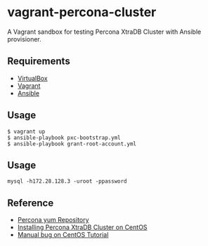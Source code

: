 vagrant-percona-cluster
=======================

A Vagrant sandbox for testing Percona XtraDB Cluster with Ansible provisioner.

Requirements
------------

* [VirtualBox](https://www.virtualbox.org/)
* [Vagrant](http://vagrantup.com/)
* [Ansible](http://docs.ansible.com/ansible/intro_installation.html)

Usage
-----

```
$ vagrant up
$ ansible-playbook pxc-bootstrap.yml
$ ansible-playbook grant-root-account.yml
```

Usage
-----
```
mysql -h172.28.128.3 -uroot -ppassword
```

Reference
---------

- [Percona yum Repository](https://www.percona.com/doc/percona-xtradb-cluster/5.5/installation/yum_repo.html)
- [Installing Percona XtraDB Cluster on CentOS](https://www.percona.com/doc/percona-xtradb-cluster/5.5/howtos/centos_howto.html)
- [Manual bug on CentOS Tutorial](https://bugs.launchpad.net/percona-xtradb-cluster/+bug/1354413)
